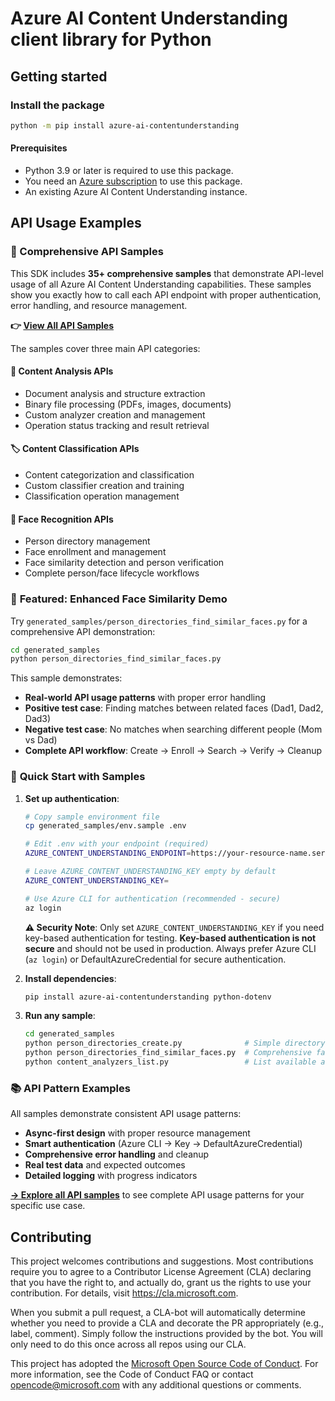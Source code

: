 # Azure AI Content Understanding client library for Python
<!-- write necessary description of service -->

## Getting started

### Install the package

```bash
python -m pip install azure-ai-contentunderstanding
```

#### Prerequisites

- Python 3.9 or later is required to use this package.
- You need an [Azure subscription][azure_sub] to use this package.
- An existing Azure AI Content Understanding instance.

## API Usage Examples

### 📁 Comprehensive API Samples

This SDK includes **35+ comprehensive samples** that demonstrate API-level usage of all Azure AI Content Understanding capabilities. These samples show you exactly how to call each API endpoint with proper authentication, error handling, and resource management.

**👉 [View All API Samples](./generated_samples/README.md)**

The samples cover three main API categories:

#### **🎯 Content Analysis APIs**
- Document analysis and structure extraction
- Binary file processing (PDFs, images, documents)
- Custom analyzer creation and management
- Operation status tracking and result retrieval

#### **🏷️ Content Classification APIs** 
- Content categorization and classification
- Custom classifier creation and training
- Classification operation management

#### **👤 Face Recognition APIs**
- Person directory management
- Face enrollment and management
- Face similarity detection and person verification
- Complete person/face lifecycle workflows

### 🌟 **Featured: Enhanced Face Similarity Demo**

Try `generated_samples/person_directories_find_similar_faces.py` for a comprehensive API demonstration:

```bash
cd generated_samples
python person_directories_find_similar_faces.py
```

This sample demonstrates:
- **Real-world API usage patterns** with proper error handling
- **Positive test case**: Finding matches between related faces (Dad1, Dad2, Dad3)
- **Negative test case**: No matches when searching different people (Mom vs Dad)
- **Complete API workflow**: Create → Enroll → Search → Verify → Cleanup

### 🚀 **Quick Start with Samples**

1. **Set up authentication**:
   ```bash
   # Copy sample environment file
   cp generated_samples/env.sample .env
   
   # Edit .env with your endpoint (required)
   AZURE_CONTENT_UNDERSTANDING_ENDPOINT=https://your-resource-name.services.ai.azure.com/
   
   # Leave AZURE_CONTENT_UNDERSTANDING_KEY empty by default
   AZURE_CONTENT_UNDERSTANDING_KEY=
   
   # Use Azure CLI for authentication (recommended - secure)
   az login
   ```
   
   **⚠️ Security Note**: Only set `AZURE_CONTENT_UNDERSTANDING_KEY` if you need key-based authentication for testing. **Key-based authentication is not secure** and should not be used in production. Always prefer Azure CLI (`az login`) or DefaultAzureCredential for secure authentication.

2. **Install dependencies**:
   ```bash
   pip install azure-ai-contentunderstanding python-dotenv
   ```

3. **Run any sample**:
   ```bash
   cd generated_samples
   python person_directories_create.py              # Simple directory creation
   python person_directories_find_similar_faces.py  # Comprehensive face demo
   python content_analyzers_list.py                 # List available analyzers
   ```

### 📚 **API Pattern Examples**

All samples demonstrate consistent API usage patterns:

- **Async-first design** with proper resource management
- **Smart authentication** (Azure CLI → Key → DefaultAzureCredential)
- **Comprehensive error handling** and cleanup
- **Real test data** and expected outcomes
- **Detailed logging** with progress indicators

**[→ Explore all API samples](generated_samples/README.md)** to see complete API usage patterns for your specific use case.

## Contributing

This project welcomes contributions and suggestions. Most contributions require
you to agree to a Contributor License Agreement (CLA) declaring that you have
the right to, and actually do, grant us the rights to use your contribution.
For details, visit https://cla.microsoft.com.

When you submit a pull request, a CLA-bot will automatically determine whether
you need to provide a CLA and decorate the PR appropriately (e.g., label,
comment). Simply follow the instructions provided by the bot. You will only
need to do this once across all repos using our CLA.

This project has adopted the
[Microsoft Open Source Code of Conduct][code_of_conduct]. For more information,
see the Code of Conduct FAQ or contact opencode@microsoft.com with any
additional questions or comments.

<!-- LINKS -->
[code_of_conduct]: https://opensource.microsoft.com/codeofconduct/
[authenticate_with_token]: https://docs.microsoft.com/azure/cognitive-services/authentication?tabs=powershell#authenticate-with-an-authentication-token
[azure_identity_credentials]: https://github.com/Azure/azure-sdk-for-python/tree/main/sdk/identity/azure-identity#credentials
[azure_identity_pip]: https://pypi.org/project/azure-identity/
[default_azure_credential]: https://github.com/Azure/azure-sdk-for-python/tree/main/sdk/identity/azure-identity#defaultazurecredential
[pip]: https://pypi.org/project/pip/
[azure_sub]: https://azure.microsoft.com/free/
